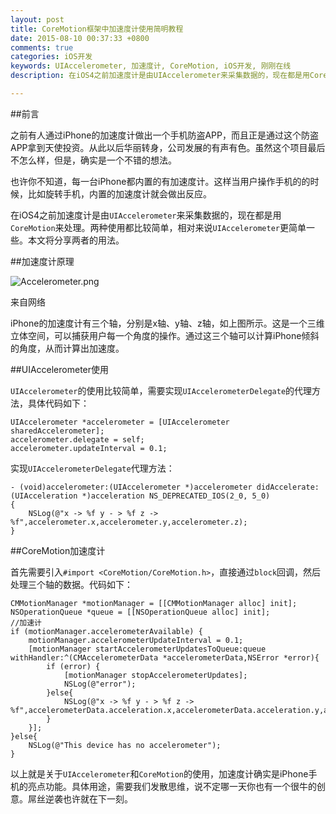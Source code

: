 ```yaml
---
layout: post
title: CoreMotion框架中加速度计使用简明教程
date: 2015-08-10 00:37:33 +0800
comments: true
categories: iOS开发
keywords: UIAccelerometer, 加速度计, CoreMotion, iOS开发, 刚刚在线
description: 在iOS4之前加速度计是由UIAccelerometer来采集数据的，现在都是用CoreMotion来处理。两种使用都比较简单，相对来说UIAccelerometer更简单一些。本文将分享两者的用法。

---
```

##前言

之前有人通过iPhone的加速度计做出一个手机防盗APP，而且正是通过这个防盗APP拿到天使投资。从此以后华丽转身，公司发展的有声有色。虽然这个项目最后不怎么样，但是，确实是一个不错的想法。

也许你不知道，每一台iPhone都内置的有加速度计。这样当用户操作手机的的时候，比如旋转手机，内置的加速度计就会做出反应。

在iOS4之前加速度计是由`UIAccelerometer`来采集数据的，现在都是用`CoreMotion`来处理。两种使用都比较简单，相对来说`UIAccelerometer`更简单一些。本文将分享两者的用法。


##加速度计原理

![Accelerometer.png](http://images.90159.com/08/Accelerometer.png)

来自网络

iPhone的加速度计有三个轴，分别是x轴、y轴、z轴，如上图所示。这是一个三维立体空间，可以捕获用户每一个角度的操作。通过这三个轴可以计算iPhone倾斜的角度，从而计算出加速度。

##UIAccelerometer使用

`UIAccelerometer`的使用比较简单，需要实现`UIAccelerometerDelegate`的代理方法，具体代码如下：

    UIAccelerometer *accelerometer = [UIAccelerometer sharedAccelerometer];
    accelerometer.delegate = self;
    accelerometer.updateInterval = 0.1;
    
实现`UIAccelerometerDelegate`代理方法：

	- (void)accelerometer:(UIAccelerometer *)accelerometer didAccelerate:(UIAcceleration *)acceleration NS_DEPRECATED_IOS(2_0, 5_0)
	{
	    NSLog(@"x -> %f y - > %f z -> %f",accelerometer.x,accelerometer.y,accelerometer.z);
	}
	
<!--more-->


##CoreMotion加速度计

首先需要引入`#import <CoreMotion/CoreMotion.h>`，直接通过`block`回调，然后处理三个轴的数据。代码如下：

	CMMotionManager *motionManager = [[CMMotionManager alloc] init];
    NSOperationQueue *queue = [[NSOperationQueue alloc] init];
    //加速计
    if (motionManager.accelerometerAvailable) {
        motionManager.accelerometerUpdateInterval = 0.1;
        [motionManager startAccelerometerUpdatesToQueue:queue withHandler:^(CMAccelerometerData *accelerometerData,NSError *error){
            if (error) {
                [motionManager stopAccelerometerUpdates];
                NSLog(@"error");
            }else{
                NSLog(@"x -> %f y - > %f z -> %f",accelerometerData.acceleration.x,accelerometerData.acceleration.y,accelerometerData.acceleration.z);
            }
        }];
    }else{
        NSLog(@"This device has no accelerometer");
    }
    
以上就是关于`UIAccelerometer`和`CoreMotion`的使用，加速度计确实是iPhone手机的亮点功能。具体用途，需要我们发散思维，说不定哪一天你也有一个很牛的创意。屌丝逆袭也许就在下一刻。


